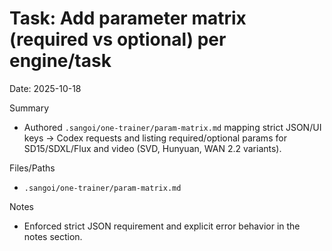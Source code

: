 # Task: Add parameter matrix (required vs optional) per engine/task
Date: 2025-10-18

Summary
- Authored `.sangoi/one-trainer/param-matrix.md` mapping strict JSON/UI keys → Codex requests and listing required/optional params for SD15/SDXL/Flux and video (SVD, Hunyuan, WAN 2.2 variants).

Files/Paths
- `.sangoi/one-trainer/param-matrix.md`

Notes
- Enforced strict JSON requirement and explicit error behavior in the notes section.
